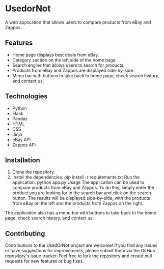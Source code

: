 # UsedorNot

A web application that allows users to compare products from eBay and Zappos.

## Features

* Home page displays best deals from eBay.
* Category section on the left side of the home page.
* Search engine that allows users to search for products.
* Products from eBay and Zappos are displayed side-by-side.
* Menu bar with buttons to take back to home page, check search history, and contact us.

## Technologies

* Python
* Flask
* Pandas
* HTML
* CSS
* Jinja
* eBay API
* Zappos API

## Installation

1. Clone the repository.
2. Install the dependencies.
pip install -r requirements.txt
Run the application.
python app.py
Usage
The application can be used to compare products from eBay and Zappos. To do this, simply enter the product you are looking for in the search bar and click on the search button. The results will be displayed side-by-side, with the products from eBay on the left and the products from Zappos on the right.

The application also has a menu bar with buttons to take back to the home page, check search history, and contact us.

## Contributing
Contributions to the UsedOrNot project are welcome! If you find any issues or have suggestions for improvements, please submit them via the GitHub repository's issue tracker. 
Feel free to fork the repository and create pull requests for new features or bug fixes.
